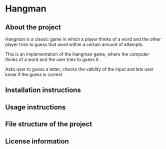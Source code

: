 # Hangman

## About the project
Hangman is a classic game in which a player thinks of a word and the other player tries to guess that word within a certain amount of attempts.

This is an implementation of the Hangman game, where the computer thinks of a word and the user tries to guess it. 

Asks user to guess a letter, checks the validity of the input and lets user know if the guess is correct 

## Installation instructions


## Usage instructions


## File structure of the project


## License information



